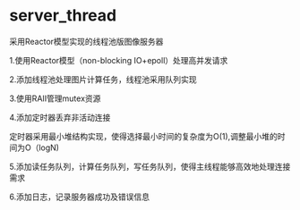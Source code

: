 # server_thread
采用Reactor模型实现的线程池版图像服务器

1.使用Reactor模型（non-blocking IO+epoll）处理高并发请求

2.添加线程池处理图片计算任务，线程池采用队列实现

3.使用RAII管理mutex资源

4.添加定时器丢弃非活动连接

  定时器采用最小堆结构实现，使得选择最小时间的复杂度为O(1),调整最小堆的时间为O（logN)
	
5.添加读任务队列，计算任务队列，写任务队列，使得主线程能够高效地处理连接需求

6.添加日志，记录服务器成功及错误信息
